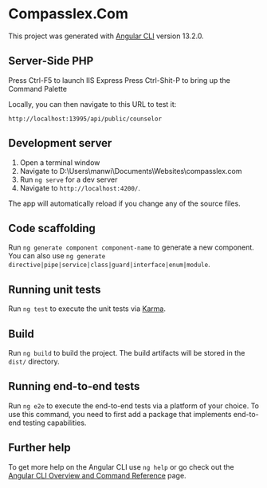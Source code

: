 # Compasslex.Com

This project was generated with [Angular CLI](https://github.com/angular/angular-cli) version 13.2.0.

## Server-Side PHP

Press Ctrl-F5 to launch IIS Express
Press Ctrl-Shit-P to bring up the Command Palette

Locally, you can then navigate to this URL to test it:

    http://localhost:13995/api/public/counselor

## Development server

1. Open a terminal window
2. Navigate to D:\Users\manwi\Documents\Websites\compasslex.com
3. Run `ng serve` for a dev server
4. Navigate to `http://localhost:4200/`.

The app will automatically reload if you change any of the source files.

## Code scaffolding

Run `ng generate component component-name` to generate a new component. You can also use `ng generate directive|pipe|service|class|guard|interface|enum|module`.

## Running unit tests

Run `ng test` to execute the unit tests via [Karma](https://karma-runner.github.io).

## Build

Run `ng build` to build the project. The build artifacts will be stored in the `dist/` directory.

## Running end-to-end tests

Run `ng e2e` to execute the end-to-end tests via a platform of your choice. To use this command, you need to first add a package that implements end-to-end testing capabilities.

## Further help

To get more help on the Angular CLI use `ng help` or go check out the [Angular CLI Overview and Command Reference](https://angular.io/cli) page.
